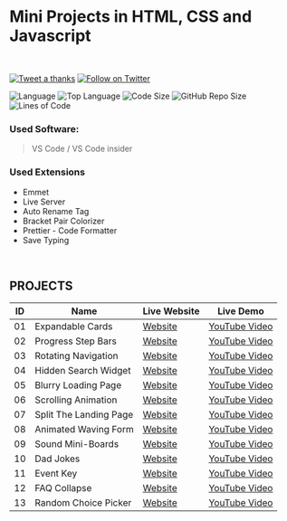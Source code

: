 # Mini Projects in HTML, CSS and Javascript

<br>

[![Tweet a thanks](https://img.shields.io/twitter/url?label=Tweet%20this%21&style=social&url=https%3A%2F%2Ftwitter.com%2FFahim_FBA)](https://twitter.com/intent/tweet?text=Wow!&url=https://github.com/FahimFBA/Mini-Projects-in-HTML-CSS-and-Javascript)
[![Follow on Twitter](https://img.shields.io/twitter/follow/Fahim_FBA?style=social)](https://twitter.com/Fahim_FBA)

![Language](https://img.shields.io/github/languages/count/FahimFBA/Mini-Projects-in-HTML-CSS-and-Javascript?style=for-the-badge)
![Top Language](https://img.shields.io/github/languages/top/FahimFBA/Mini-Projects-in-HTML-CSS-and-Javascript?style=for-the-badge)
![Code Size](https://img.shields.io/github/languages/code-size/FahimFBA/Mini-Projects-in-HTML-CSS-and-Javascript?color=red&style=for-the-badge)
![GitHub Repo Size](https://img.shields.io/github/repo-size/FahimFBA/Mini-Projects-in-HTML-CSS-and-Javascript?color=bright&style=for-the-badge)
![Lines of Code](https://img.shields.io/tokei/lines/github/FahimFBA/Mini-Projects-in-HTML-CSS-and-Javascript?color=blue&style=for-the-badge)

### Used Software:

> VS Code / VS Code insider

### Used Extensions

- Emmet
- Live Server
- Auto Rename Tag
- Bracket Pair Colorizer
- Prettier - Code Formatter
- Save Typing

<br>

## PROJECTS

| ID  | Name                   | Live Website                                                            | Live Demo                                                                                                    |
| --- | ---------------------- | ----------------------------------------------------------------------- | ------------------------------------------------------------------------------------------------------------ |
| 01  | Expandable Cards       | [Website](https://distracted-kepler-d186df.netlify.app)                 | [YouTube Video](https://www.youtube.com/watch?v=OxRJniILojA&list=PLutHME8vSEnEoS_-5Cl8RMsH0aWnWbsci&index=2) |
| 02  | Progress Step Bars     | [Website](https://infallible-brattain-6d5102.netlify.app/)              | [YouTube Video](https://youtu.be/Jew-ydjswKs)                                                                |
| 03  | Rotating Navigation    | [Website](https://jolly-wilson-e155a4.netlify.app/)                     | [YouTube Video](https://youtu.be/_ScFokpHE44)                                                                |
| 04  | Hidden Search Widget   | [Website](https://loving-curie-166a7d.netlify.app/)                     | [YouTube Video](https://youtu.be/NyHPxXOIL2k)                                                                |
| 05  | Blurry Loading Page    | [Website](https://practical-kowalevski-a028aa.netlify.app/)             | [YouTube Video](https://youtu.be/9TJTF8u-OQE)                                                                |
| 06  | Scrolling Animation    | [Website](https://objective-bohr-df6ca0.netlify.app/)                   | [YouTube Video](https://youtu.be/sP4H-XwFgqc)                                                                |
| 07  | Split The Landing Page | [Website](https://gifted-cray-f612ff.netlify.app/)                      | [YouTube Video](https://youtu.be/csEWvMJTmd8)                                                                |
| 08  | Animated Waving Form   | [Website](https://priceless-leavitt-184bff.netlify.app/)                | [YouTube Video](https://youtu.be/vkaYFedMRH0)                                                                |
| 09  | Sound Mini-Boards      | [Website](https://mini-projects-in-html-css-and-javascript.vercel.app/) | [YouTube Video](https://youtu.be/vRVdNjTedoI)                                                                |
| 10  | Dad Jokes              | [Website](https://hungry-agnesi-c7f8a3.netlify.app/)                    | [YouTube Video](https://youtu.be/5jxewf8Udzo)                                                                |
| 11  | Event Key              | [Website](https://gracious-roentgen-4bc525.netlify.app)                 | [YouTube Video](https://youtu.be/PYeEnIIsg2c)                                                                |
| 12  | FAQ Collapse           | [Website](https://superlative-kataifi-d457bf.netlify.app/)              | [YouTube Video]()                                                                                            |
|13 | Random Choice Picker | [Website](https://creative-banoffee-a17b22.netlify.app/) | [YouTube Video]() |

